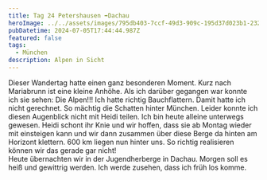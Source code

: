 ```yaml
---
title: Tag 24 Petershausen ➡️Dachau
heroImage: ../../assets/images/795db403-7ccf-49d3-909c-195d37d023b1-23246-0000047363d8d5c2.jpeg
pubDatetime: 2024-07-05T17:44:44.987Z
featured: false
tags:
  - München
description: Alpen in Sicht
---
```

Dieser Wandertag hatte einen ganz besonderen Moment. Kurz nach Mariabrunn ist eine kleine Anhöhe. Als ich darüber gegangen war konnte ich sie sehen: Die Alpen!!! Ich hatte richtig Bauchflattern. Damit hatte ich nicht gerechnet. So mächtig die Schatten hinter München. Leider konnte ich diesen Augenblick nicht mit Heidi teilen. Ich bin heute alleine unterwegs gewesen. Heidi schont ihr Knie und wir hoffen, dass sie ab Montag wieder mit einsteigen kann und wir dann zusammen über diese Berge da hinten am Horizont klettern. 600 km liegen nun hinter uns. So richtig realisieren können wir das gerade gar nicht! \
Heute übernachten wir in der Jugendherberge in Dachau. Morgen soll es heiß und gewittrig werden. Ich werde zusehen, dass ich früh los komme.